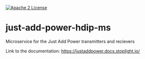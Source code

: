 [![Apache 2 License](https://img.shields.io/hexpm/l/plug.svg)](https://raw.githubusercontent.com/byuoitav/just-add-power-hdip-ms/master/LICENSE)
# just-add-power-hdip-ms
Microservice for the Just Add Power transmitters and recievers

Link to the documentation:
https://justaddpower.docs.stoplight.io/
